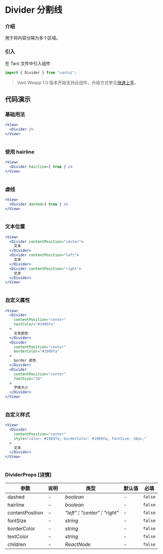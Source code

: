 # Divider 分割线

### 介绍

用于将内容分隔为多个区域。

### 引入

在 Taro 文件中引入组件

```js
import { Divider } from "vantui"; 
```

> Vant Weapp 1.0 版本开始支持此组件，升级方式参见[快速上手](#/quickstart)。

## 代码演示

### 基础用法

```jsx
<View>
  <Divider />
</View>
 
```

### 使用 hairline

```jsx
<View>
  <Divider hairline={ true } />
</View>
 
```

### 虚线

```jsx
<View>
  <Divider dashed={ true } />
</View>
 
```

### 文本位置

```jsx
<View>
  <Divider contentPosition="center">
    文本
  </Divider>
  <Divider contentPosition="left">
    文本
  </Divider>
  <Divider contentPosition="right">
    文本
  </Divider>
</View>
 
```

### 自定义属性

```jsx
<View>
  <Divider
    contentPosition="center"
    textColor="#1989fa"
  >
    文本颜色
  </Divider>
  <Divider
    contentPosition="center"
    borderColor="#1989fa"
  >
    border 颜色
  </Divider>
  <Divider
    contentPosition="center"
    fontSize="18"
  >
    字体大小
  </Divider>
</View>
 
```

### 自定义样式

```jsx
<View>
  <Divider
    contentPosition="center"
    style="color: #1989fa; borderColor: #1989fa; fontSize: 18px;"
  >
    文本
  </Divider>
</View>
 
```
### DividerProps [[详情]](https://github.com/AntmJS/vantui/tree/main/packages/vantui/types/divider.d.ts)   

| 参数 | 说明 | 类型 | 默认值 | 必填 |
| --- | --- | --- | --- | --- |
| dashed | - | _&nbsp;&nbsp;boolean<br/>_ | - | `false` |
| hairline | - | _&nbsp;&nbsp;boolean<br/>_ | - | `false` |
| contentPosition | - | _&nbsp;&nbsp;"left"&nbsp;&brvbar;&nbsp;"center"&nbsp;&brvbar;&nbsp;"right"<br/>_ | - | `false` |
| fontSize | - | _&nbsp;&nbsp;string<br/>_ | - | `false` |
| borderColor | - | _&nbsp;&nbsp;string<br/>_ | - | `false` |
| textColor | - | _&nbsp;&nbsp;string<br/>_ | - | `false` |
| children | - | _&nbsp;&nbsp;ReactNode<br/>_ | - | `false` |

